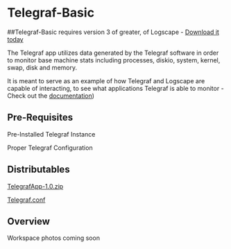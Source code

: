 # Telegraf-Basic
##Telegraf-Basic requires version 3 of greater, of Logscape - [Download it today](https://logscape.com/get.html)

The Telegraf app utilizes data generated by the Telegraf software in order to monitor base machine stats including processes, diskio, system, kernel, swap, disk and memory.

It is meant to serve as an example of how Telegraf and Logscape are capable of interacting, to see what applications Telegraf is able to monitor - Check out the [documentation](https://docs.influxdata.com/telegraf/))

## Pre-Requisites

Pre-Installed Telegraf Instance

Proper Telegraf Configuration

## Distributables

[TelegrafApp-1.0.zip]("")

[Telegraf.conf]("")

## Overview

Workspace photos coming soon

